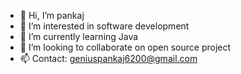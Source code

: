 - 👋 Hi, I’m pankaj
- 👀 I’m interested in software development
- 🌱 I’m currently learning Java
- 💞️ I’m looking to collaborate on open source project
- 📫 Contact: geniuspankaj6200@gmail.com

<!---
geniuspankaj6200/geniuspankaj6200 is a ✨ special ✨ repository because its `README.md` (this file) appears on your GitHub profile.
You can click the Preview link to take a look at your changes.
--->
